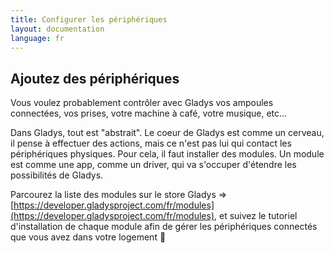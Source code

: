 ```yaml
---
title: Configurer les périphériques
layout: documentation
language: fr
---
```


## Ajoutez des périphériques

Vous voulez probablement contrôler avec Gladys vos ampoules connectées, vos prises, votre machine à café, votre musique, etc... 

Dans Gladys, tout est "abstrait". Le coeur de Gladys est comme un cerveau, il pense à effectuer des actions, mais ce n'est pas lui qui contact les périphériques physiques. Pour cela, il faut installer des modules. Un module est comme une app, comme un driver, qui va s'occuper d'étendre les possibilités de Gladys.

Parcourez la liste des modules sur le store Gladys => [https://developer.gladysproject.com/fr/modules](https://developer.gladysproject.com/fr/modules), et suivez le tutoriel d'installation de chaque module afin de gérer les périphériques connectés que vous avez dans votre logement 🙂